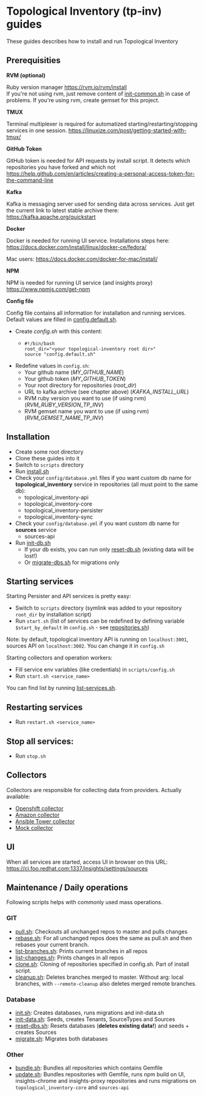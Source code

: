 # Topological Inventory (tp-inv) guides

These guides describes how to install and run Topological Inventory 

## Prerequisities

**RVM (optional)**

Ruby version manager
https://rvm.io/rvm/install  
If you're not using rvm, just remove content of [init-common.sh](scripts/init-common.sh) in case of problems.
If you're using rvm, create gemset for this project.

**TMUX**

Terminal multiplexer is required for automatized starting/restarting/stopping services in one session.
https://linuxize.com/post/getting-started-with-tmux/

**GitHub Token**

GitHub token is needed for API requests by install script. It detects which repositories you have forked and which not
https://help.github.com/en/articles/creating-a-personal-access-token-for-the-command-line

**Kafka**

Kafka is messaging server used for sending data across services.
Just get the current link to latest stable archive there: https://kafka.apache.org/quickstart

**Docker**

Docker is needed for running UI service.
Installations steps here: https://docs.docker.com/install/linux/docker-ce/fedora/

Mac users: https://docs.docker.com/docker-for-mac/install/

**NPM**

NPM is needed for running UI service (and insights proxy)
https://www.npmjs.com/get-npm

**Config file**

Config file contains all information for installation and running services.  
Default values are filled in [config.default.sh](scripts/config.default.sh).
- Create *config.sh* with this content:
  - ```
    #!/bin/bash
    root_dir="<your topological-inventory root dir>"
    source "config.default.sh"
    ```
- Redefine values in `config.sh`:    
  - Your github name (_MY_GITHUB_NAME_)
  - Your github token (_MY_GITHUB_TOKEN_)
  - Your root directory for repositories (_root_dir_)
  - URL to kafka archive (see chapter above) (_KAFKA_INSTALL_URL_)
  - RVM ruby version you want to use (if using rvm) (_RVM_RUBY_VERSION_TP_INV_)
  - RVM gemset name you want to use (if using rvm) (_RVM_GEMSET_NAME_TP_INV_)

## Installation

- Create some root directory
- Clone these guides into it
- Switch to `scripts` directory 
- Run [install.sh](scripts/install.sh)
- Check your `config/database.yml` files if you want custom db name for **topological_inventory** service in repositories (all must point to the same db):
  - topological_inventory-api
  - topological_inventory-core
  - topological_inventory-persister
  - topological_inventory-sync
- Check your `config/database.yml` if you want custom db name for **sources** service
  - sources-api
- Run [init-db.sh](scripts/init-db.sh)
  - If your db exists, you can run only [reset-db.sh](scripts/reset-db.sh) (existing data will be lost!)
  - Or [migrate-dbs.sh](scripts/migrate-dbs.sh) for migrations only

## Starting services

Starting Persister and API services is pretty easy:

- Switch to `scripts` directory (symlink was added to your repository `root_dir` by installation script)
- Run `start.sh` (list of services can be redefined by defining variable `$start_by_default` in `config.sh` - see [repositories.sh](scripts/repositories.sh))

Note: by default, topological inventory API is running on `localhost:3001`, sources API on `localhost:3002`. You can change it in `config.sh`

Starting collectors and operation workers:
- Fill service env variables (like credentials) in `scripts/config.sh` 
- Run `start.sh <service_name>`

You can find list by running [list-services.sh](scripts/list-services.sh).

## Restarting services
- Run `restart.sh <service_name>` 

## Stop all services:
- Run `stop.sh`

## Collectors

Collectors are responsible for collecting data from providers. Actually available:
- [Openshift collector](https://github.com/ManageIQ/topological_inventory-openshift)
- [Amazon collector](https://github.com/ManageIQ/topological_inventory-amazon)
- [Ansible Tower collector](https://github.com/ManageIQ/topological_inventory-ansible_tower)
- [Mock collector](https://github.com/ManageIQ/topological_inventory-mock_source)


## UI

When all services are started, access UI in browser on this URL:
https://ci.foo.redhat.com:1337/insights/settings/sources

## Maintenance / Daily operations

Following scripts helps with commonly used mass operations.

### GIT

- [pull.sh](scripts/git/pull.sh): Checkouts all unchanged repos to master and pulls changes
- [rebase.sh](scripts/git/rebase.sh): For all unchanged repos does the same as pull.sh and then rebases your current branch.
- [list-branches.sh](scripts/git/list-branches.sh): Prints current branches in all repos
- [list-changes.sh](scripts/git/list-changes.sh): Prints changes in all repos 
- [clone.sh](scripts/git/clone.sh): Cloning of repositories specified in config.sh. Part of install script.
- [cleanup.sh](scripts/git/cleanup.sh): Deletes branches merged to master. Without arg: local branches, with `--remote-cleanup` also deletes merged remote branches.

### Database
- [init.sh](scripts/db/init.sh): Creates databases, runs migrations and init-data.sh
- [init-data.sh](scripts/db/init-data.sh): Seeds, creates Tenants, SourceTypes and Sources
- [reset-dbs.sh](scripts/db/reset.sh): Resets databases (**deletes existing data!**) and seeds + creates Sources
- [migrate.sh](scripts/db/migrate.sh): Migrates both databases

### Other

- [bundle.sh](scripts/bundle.sh): Bundles all repositories which contains Gemfile
- [update.sh](scripts/update.sh): Bundles repositories with Gemfile, runs npm build on UI, insights-chrome and insights-proxy repositories and runs migrations on `topological_inventory-core` and `sources-api`
